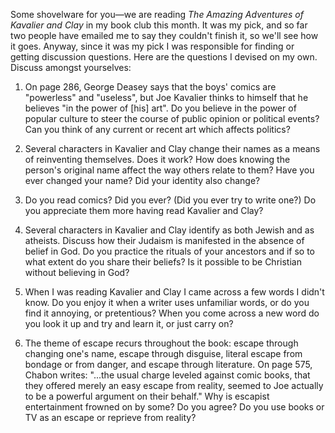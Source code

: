 <!--
.. title: Discussion Questions for <em>The Amazing Adventures of Kavalier and Clay</em>
.. date: 2009-08-12 23:23:20
.. author: Amy Brown
-->

Some shovelware for you&mdash;we are reading *The Amazing Adventures
of Kavalier and Clay* in my book club this month. It was my pick, and
so far two people have emailed me to say they couldn't finish it, so
we'll see how it goes. Anyway, since it was my pick I was responsible
for finding or getting discussion questions. Here are the questions
I devised on my own. Discuss amongst yourselves:

1. On page 286, George Deasey says that the boys' comics are 
"powerless" and "useless", but Joe Kavalier thinks to himself that he believes "in the power of [his] art". Do you believe in the power of popular culture to steer the course of public opinion or political events? Can you think of any current or recent art which affects politics?

2. Several characters in Kavalier and Clay change their names as a means of reinventing themselves. Does it work? How does knowing the person's original name affect the way others relate to them? Have you ever changed your name? Did your identity also change?

3. Do you read comics? Did you ever? (Did you ever try to write one?) Do you appreciate them more having read Kavalier and Clay?

4. Several characters in Kavalier and Clay identify as both Jewish and as atheists. Discuss how their Judaism is manifested in the absence of belief in God. Do you practice the rituals of your ancestors and if so to what extent do you share their beliefs? Is it possible to be Christian without believing in God?

5. When I was reading Kavalier and Clay I came across a few words I didn't know. Do you enjoy it when a writer uses unfamiliar words, or do you find it annoying, or pretentious? When you come across a new word do you look it up and try and learn it, or just carry on?

6. The theme of escape recurs throughout the book: escape through changing one's name, escape through disguise, literal escape from bondage or from danger, and escape through literature. On page 575, Chabon writes: "...the usual charge leveled against comic books, that they offered merely an easy escape from reality, seemed to Joe actually to be a powerful argument on their behalf." Why is escapist entertainment frowned on by some? Do you agree? Do you use books or TV as an escape or reprieve from reality?


